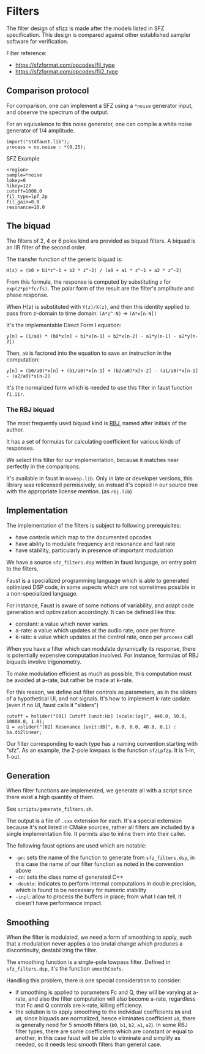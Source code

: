 # Filters

The filter design of sfizz is made after the models listed in SFZ specification.
This design is compared against other established sampler software for verification.

Filter reference:
- https://sfzformat.com/opcodes/fil_type
- https://sfzformat.com/opcodes/fil2_type

## Comparison protocol

For comparison, one can implement a SFZ using a `*noise` generator input, and observe the spectrum of the output.

For an equivalence to this noise generator, one can compile a white noise generator of 1/4 amplitude.
```
import("stdfaust.lib");
process = no.noise : *(0.25);
```

SFZ Example
```
<region>
sample=*noise
lokey=0
hikey=127
cutoff=1000.0
fil_type=lpf_2p
fil_gain=0.0
resonance=10.0
```

## The biquad

The filters of 2, 4 or 6 poles kind are provided as biquad filters. A biquad is an IIR filter of the second order.

The transfer function of the generic biquad is:

`H(z) = (b0 + b1*z^-1 + b2 * z^-2) / (a0 + a1 * z^-1 + a2 * z^-2)`

From this formula, the response is computed by substituting `z` for `exp(2*pi*fc/fs)`.
The polar form of the result are the filter's amplitude and phase response.

When H(z) is substituted with `Y(z)/X(z)`, and then this identity applied to pass from z-domain to time domain:
`(A*z^-N)` → `(A*x[n-N])`

It's the implementable Direct Form I equation:

`y[n] = (1/a0) * (b0*x[n] + b1*x[n-1] + b2*x[n-2] - a1*y[n-1] - a2*y[n-2])`

Then, `a0` is factored into the equation to save an instruction in the computation:

`y[n] = (b0/a0)*x[n] + (b1/a0)*x[n-1] + (b2/a0)*x[n-2] - (a1/a0)*x[n-1] - (a2/a0)*x[n-2]`

It's the normalized form which is needed to use this filter in faust function `fi.iir`.

### The RBJ biquad

The most frequently used biquad kind is [RBJ](https://webaudio.github.io/Audio-EQ-Cookbook/audio-eq-cookbook.html), named after initials of the author.

It has a set of formulas for calculating coefficient for various kinds of responses.

We select this filter for our implementation, because it matches near perfectly in the comparisons.

It's available in faust in `maxmsp.lib`.
Only in late or developer versions, this library was relicensed permissively, so instead it's copied in our source tree with the appropriate license mention. (as `rbj.lib`)

## Implementation

The implementation of the filters is subject to following prerequisites:
- have controls which map to the documented opcodes
- have ability to modulate frequency and resonance and fast rate
- have stability, particularly in presence of important modulation

We have a source `sfz_filters.dsp` written in faust language, an entry point to the filters.

Faust is a specialized programming language which is able to generated optimized DSP code, in some aspects which are not sometimes possible in a non-specialized language.

For instance, Faust is aware of some notions of variability, and adapt code generation and optimization accordingly.
It can be defined like this:
- constant: a value which never varies
- a-rate: a value which updates at the audio rate, once per frame
- k-rate: a value which updates at the control rate, once per `process` call

When you have a filter which can modulate dynamically its response, there is potentially expensive computation involved.
For instance, formulas of RBJ biquads involve trigonometry.

To make modulation efficient as much as possible, this computation must be avoided at a-rate, but rather be made at k-rate.

For this reason, we define out filter controls as parameters, as in the sliders of a hypothetical UI, and not signals.
It's how to implement k-rate update. (even if no UI, faust calls it "sliders")
```
cutoff = hslider("[01] Cutoff [unit:Hz] [scale:log]", 440.0, 50.0, 10000.0, 1.0);
Q = vslider("[02] Resonance [unit:dB]", 0.0, 0.0, 40.0, 0.1) : ba.db2linear;
```

Our filter corresponding to each type has a naming convention starting with "sfz".
As an example, the 2-pole lowpass is the function `sfzLpf2p`. It is 1-in, 1-out.

## Generation

When filter functions are implemented, we generate all with a script since there exist a high quantity of them.

See `scripts/generate_filters.sh`.

The output is a file of `.cxx` extension for each. It's a special extension because it's not listed in CMake sources, rather all filters are included by a single implementation file. It permits also to inline them into their caller.

The following faust options are used which are notable:
- `-pn`: sets the name of the function to generate from `sfz_filters.dsp`, in this case the name of our filter function as noted in the convention above
- `-cn`: sets the class name of generated C++
- `-double`: indicates to perform internal computations in double precision, which is found to be necessary for numeric stability
- `-inpl`: allow to process the buffers in place; from what I can tell, it doesn't have performance impact.

## Smoothing

When the filter is modulated, we need a form of smoothing to apply, such that a modulation never applies a too brutal change which produces a discontinuity, destabilizing the filter.

The smoothing function is a single-pole lowpass filter. Defined in `sfz_filters.dsp`, it's the function `smoothCoefs`.

Handling this problem, there is one special consideration to consider:
- if smoothing is applied to parameters Fc and Q, they will be varying at a-rate, and also the filter computation will also become a-rate, regardless that Fc and Q controls are k-rate, killing efficiency.
- the solution is to apply smoothing to the individual coefficients `bN` and `aN`; since biquads are normalized, hence eliminates coefficient `a0`, there is generally need for 5 smooth filters (`b0`, `b1`, `b2`, `a1`, `a2`).
In some RBJ filter types, there are some coefficients which are constant or equal to another, in this case faust will be able to eliminate and simplify as needed, so it needs less smooth filters than general case.